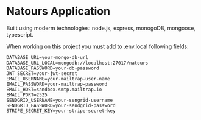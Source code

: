 # Natours Application

Built using moderm technologies: node.js, express, monogoDB, mongoose, typescript.

When working on this project you must add to .env.local following fields:

```
DATABASE_URL=your-mongo-db-url
DATABASE_URL_LOCAL=mongodb://localhost:27017/natours
DATABASE_PASSWORD=your-db-password
JWT_SECRET=your-jwt-secret
EMAIL_USERNAME=your-mailtrap-user-name
EMAIL_PASSWORD=your-mailtrap-password
EMAIL_HOST=sandbox.smtp.mailtrap.io
EMAIL_PORT=2525
SENDGRID_USERNAME=your-sengrid-username
SENDGRID_PASSWORD=your-sendgrid-password
STRIPE_SECRET_KEY=your-stripe-secret-key
```
